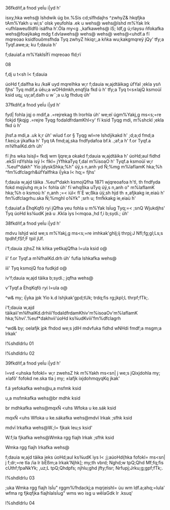 36fkdñf,a fnod yeÍu i|yd h'

isxy,hka wehs@ lshdwik úg bx.%Sis cd;slfhdajhs ^zwhyZ& hkqfjka tAm%Yakh u wi;s' olsk yeufohla .ek u wehs@ wehs@lshd m%Yak lrk <ufhlaweußldfõ isáfha h'.Õla my<g .,kafkawehs@ iS; ldf,g ú;rlaysu ñfokafka wehs@foaÿkakg mdg f.dvlawehs@ wehs@ wehs@ wehs@<uhdf.a fï mqreoao ksidfouõmsfhda Tyq zwhyZ hkiqr;,a kñka wu;kakgmqreÿ jQy' tfy;a Tyqf.awe;a; ku f;dauia h'

f;dauiaf.a m%YaklsÍfï mqreoao fld;rï

08

f,dj u t<sh l< f;dauia

úoHd f,dalfha ku /ka¥ uyd mqreIhka w;r f;dauia w,ajdtäikag úfYaI ;ekla ysñ fjhs' Tyq mdif,a úêu;a wOHdmkh,enqfjla fkd ù h' tfy;a Tyq t<s±lajQ ksmoùï ksid uq¿ uy;af,dalh u w¨;a u.lg fhduq úh'

37fkdñf,a fnod yeÍu i|yd h'

fyd| fohla jqj o mdif,a .=rejrekag th lrorhla úh' we;eï úgm%Yakj,g ms<s;=re fokjd fjkqjg .=rejre Tyqg fodaIdfrdamKhl<y' fï ksid Tyqg mdi, m%shckl ;ekla fkd ù h'

jhsf.a mdi,a .uk k;r úh' wïud f.or § Tyqg wl=re lshdÿkakd h' ;d;a;d fmd;a f.keú;a ÿkafka h' Tyq tA fmd;aj,ska fndfydafoa bf.k .;af;a h' f.or Tyqf.a m¾fhaIKd.drh úh'

fï jhs wka lsisjl= fkdj wm ljqre;a okakd f;dauia w,ajdtäika h' úoHd;aul fidhd .ekSï rdYshla isÿ l< flkl= jYfhkaTyq f,dal m%isoaO h' Tyqf.a ksmoùï w;r .%euf*dakh" Yío jdyskShka;%h" úÿ,s n,anh yd Ñ;%mg m%lafIamK hka;%h ^fm%dfclagrh&úfYaIfhka i|yka l< hq;= fjhs'

f;dauia w,ajd täika .%euf*dakh ksmojQfha 1871 wjqreoafoa h'tl, th fndfyda fokd mqÿuhg m;a l< fohla úh' fï whqßka uTyq úÿ,s n,anh o" m%lafIamK hka;%h o ksmoù h' n,anh ;=< iúl< fl`È w;ßka úÿ,sh hjd th ±,afjkakg ie,eiaù h' fm%dfclagrhu.ska Ñ;%mghl o¾Yk" ;srh u; fmfkkakg ie,eiaù h'

f;dauiaf.a ÈhqKqfõ ryi jQfha yeu fohla u m%Yak lsÍug Tyq;=< ;snQ Wjukdjhs' Tyq úoHd ks¾udK jeä u .Kkla ìys l<mqoa.,hd f,i b;sydi.; úh'

38fkdñf,a fnod yeÍu i|yd h'

mdvu lshjd wid we;s m%Yakj,g ms<s;=re imhkak'ghlj;ij thrpj;J Nfl;fg;gl;Ls;s tpdhf;fSf;F tpil jUf.

i'f;dauia zjhsZ hk kñka ye¢kajQfha l=ula ksid o@

ii' f.or Tyqf.a m¾fhaIKd.drh úh' fufia lshkafka wehs@

iii' Tyq ksmojQ foa fudkjd o@

iv'f;dauia w,ajd täika b;sydi.; jqfha wehs@

v'Tyqf.a ÈhqKqfõ ryi l=ula o@

^w& my; i|yka jpk Yío k.d lshjkak'gpd;tUk; trdq;fis rg;jkpl;L thrpf;fTk;.

i'f;dauia w,ajd täikaii'm¾fhaIKd.drhiii'fodaIdfrdamKhiv'm%isoaOv'm%lafIamK hka;%hvi'.%euf*dakhvii'úoHd ks¾udKviii'fm%dfclagrh

^wd& by; oelafjk jpk fhdod we;s jdlH mdvfuka fidhd wNHdi fmdf;a msgm;a lrkak'

l%shdldrlu 01

l%shdldrlu 02

39fkdñf,a fnod yeÍu i|yd h'

l=vd <uhska fofokl= w;r zwehsZ hk m%Yakh ms<sn| j we;s jQixjdohla my; ±lafõ' fofokd ne.ska tla j my; ±lafjk ixjdohmqyqKq jkak'

f.ä yefokafka wehs@u,a msfmk ksid

u,a msfmkafka wehs@br mdhk ksid

br mdhkafka wehs@mqxÑ <uhs Wfoka u ke.sák ksid

mqxÑ <uhs Wfoka u ke.sákafka wehs@mdvï lrkak ;sfhk ksid

mdvï lrkafka wehs@W.;l= fjkak leu;s ksid'

W.f;la fjkafka wehs@Wmka rgg fiajh lrkak ;sfhk ksid

Wmka rgg fiajh lrkafka wehs@

f;dauia w,ajd täika jeks úoHd;aul ks¾udK ìys l< ;j;aúoHd{hka fofokl= ms<sn| j f;dr;=re tla /ia lr bÈßm;a lrkak'Njhk]; my;th vbrd; Nghd;w tpQ;Qhd Mf;fq;fis cUthf;fpaNkYk; ,uz;L tpQ;Qhdpfs; njhlu;ghd jfty;fisr; Nrfupj;Jrku;g;gpf;fTk;.

l%shdldrlu 03

;uka Wmka rgg fiajh lsÍu" rggm%fhdackj;a mqrjeishl= ùu wm ldf.a;ahq;=lula' wfma rg fjkqfjka fiajhlalsÍug" wms wo isg u wêIaGdk lr .ksuq'

l%shdldrlu 04